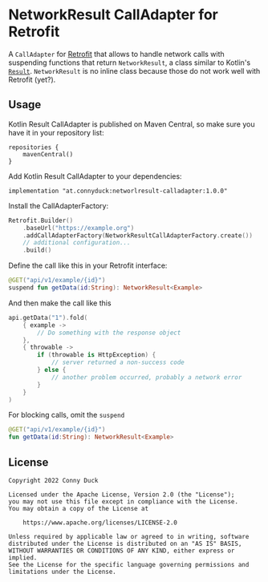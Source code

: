 # NetworkResult CallAdapter for Retrofit

A `CallAdapter` for [Retrofit](https://github.com/square/retrofit) that allows to handle network calls with suspending functions that return `NetworkResult`, a class similar to Kotlin's [`Result`](https://kotlinlang.org/api/latest/jvm/stdlib/kotlin/-result/).
`NetworkResult` is no inline class because those do not work well with Retrofit (yet?).

## Usage

Kotlin Result CallAdapter is published on Maven Central, so make sure you have it in your repository list:

```
repositories {
    mavenCentral()
}
```

Add Kotlin Result CallAdapter to your dependencies:

```
implementation "at.connyduck:networlresult-calladapter:1.0.0"
```

Install the CallAdapterFactory:

```Kotlin
Retrofit.Builder()
    .baseUrl("https://example.org")
    .addCallAdapterFactory(NetworkResultCallAdapterFactory.create())
    // additional configuration...
    .build()
```

Define the call like this in your Retrofit interface:

```Kotlin
@GET("api/v1/example/{id}")
suspend fun getData(id:String): NetworkResult<Example>
```

And then make the call like this

```Kotlin
api.getData("1").fold(
    { example ->
        // Do something with the response object
    },
    { throwable ->
        if (throwable is HttpException) {
            // server returned a non-success code
        } else {
            // another problem occurred, probably a network error
        }
    }
)
```

For blocking calls, omit the `suspend`

```Kotlin
@GET("api/v1/example/{id}")
fun getData(id:String): NetworkResult<Example>
```

## License

```
Copyright 2022 Conny Duck

Licensed under the Apache License, Version 2.0 (the "License");
you may not use this file except in compliance with the License.
You may obtain a copy of the License at

    https://www.apache.org/licenses/LICENSE-2.0

Unless required by applicable law or agreed to in writing, software
distributed under the License is distributed on an "AS IS" BASIS,
WITHOUT WARRANTIES OR CONDITIONS OF ANY KIND, either express or implied.
See the License for the specific language governing permissions and
limitations under the License.
```
